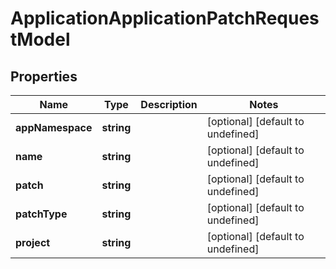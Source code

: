 # ApplicationApplicationPatchRequestModel

## Properties

Name | Type | Description | Notes
------------ | ------------- | ------------- | -------------
**appNamespace** | **string** |  | [optional] [default to undefined]
**name** | **string** |  | [optional] [default to undefined]
**patch** | **string** |  | [optional] [default to undefined]
**patchType** | **string** |  | [optional] [default to undefined]
**project** | **string** |  | [optional] [default to undefined]


